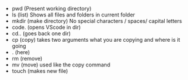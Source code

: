 - pwd (Present working directory)
- ls (list) Shows all files and folders in current folder
- mkdir (make directory) No special characters / spaces/ capital letters
- code. (opens VScode in dir)
- cd.. (goes back one dir)
- cp (copy) takes two arguments what you are copying and where is it going 
- . (here)
- rm (remove) 
- mv (move) used like the copy command
- touch (makes new file)
